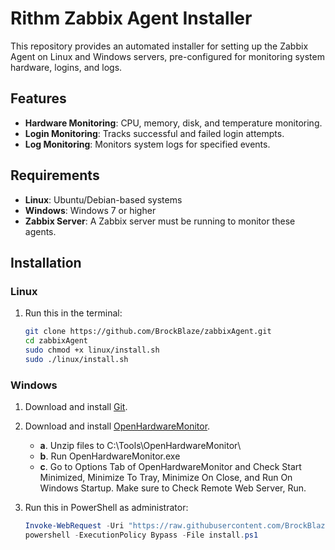 # Rithm Zabbix Agent Installer

This repository provides an automated installer for setting up the Zabbix Agent on Linux and Windows servers, pre-configured for monitoring system hardware, logins, and logs.

## Features

- **Hardware Monitoring**: CPU, memory, disk, and temperature monitoring.
- **Login Monitoring**: Tracks successful and failed login attempts.
- **Log Monitoring**: Monitors system logs for specified events.

## Requirements

- **Linux**: Ubuntu/Debian-based systems
- **Windows**: Windows 7 or higher
- **Zabbix Server**: A Zabbix server must be running to monitor these agents.

## Installation

### Linux

1. Run this in the terminal:
   ```bash
   git clone https://github.com/BrockBlaze/zabbixAgent.git
   cd zabbixAgent
   sudo chmod +x linux/install.sh
   sudo ./linux/install.sh
   ```

### Windows

1. Download and install [Git](https://git-scm.com/download/win).

2. Download and install [OpenHardwareMonitor](https://openhardwaremonitor.org/downloads/).
   - **a**. Unzip files to C:\Tools\OpenHardwareMonitor\
   - **b**. Run OpenHardwareMonitor.exe
   - **c**. Go to Options Tab of OpenHardwareMonitor and Check Start Minimized, Minimize To Tray, Minimize On Close, and Run On Windows Startup. Make sure to Check Remote Web Server, Run.

2. Run this in PowerShell as administrator:
   ```powershell
   Invoke-WebRequest -Uri "https://raw.githubusercontent.com/BrockBlaze/zabbixAgent/main/windows/install.ps1" -OutFile "install.ps1"
   powershell -ExecutionPolicy Bypass -File install.ps1
   ```
